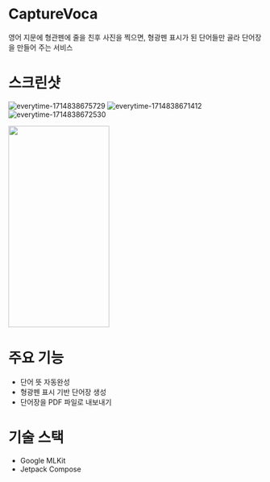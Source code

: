 # CaptureVoca
영어 지문에 형관펜에 줄을 친후 사진을 찍으면, 형광펜 표시가 된 단어들만 골라 단어장을 만들어 주는 서비스

# 스크린샷
![everytime-1714838675729](https://github.com/strawberryCheeseCake2/CaptureVoca/assets/46309433/3c1b07da-a717-4af5-887e-def8be21db1f)
![everytime-1714838671412](https://github.com/strawberryCheeseCake2/CaptureVoca/assets/46309433/3a952511-f45b-4ab9-9602-6ca0c270659e)
![everytime-1714838672530](https://github.com/strawberryCheeseCake2/CaptureVoca/assets/46309433/5f791058-2255-4ad6-a242-bffb3b6dc4fa)

<img src="[everytime-1714838675729](https://github.com/strawberryCheeseCake2/CaptureVoca/assets/46309433/3c1b07da-a717-4af5-887e-def8be21db1f)" width="200" height="400"/>

# 주요 기능
- 단어 뜻 자동완성
- 형광펜 표시 기반 단어장 생성
- 단어장을 PDF 파일로 내보내기

# 기술 스택
- Google MLKit
- Jetpack Compose

